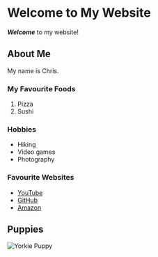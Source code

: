 # Welcome to My Website

***Welcome*** to my website!

## About Me

My name is Chris.

### My Favourite Foods

1. Pizza
2. Sushi

### Hobbies

- Hiking
- Video games
- Photography

### Favourite Websites

- [YouTube](https://youtube.com)
- [GitHub](https://github.com)
- [Amazon](https://amazon.ca)

<!-- This is a comment -->

## Puppies

![Yorkie Puppy](https://www.kellyskennels.co.uk/wp-content/uploads/2016/07/YorkiePoo-pups.jpg)
